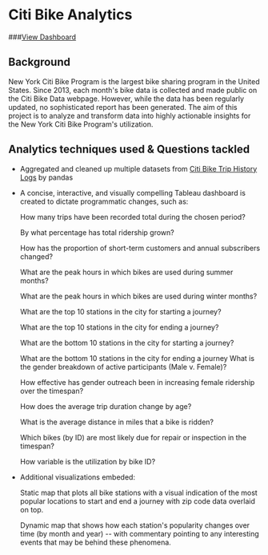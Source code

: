 # Citi Bike Analytics 
###[View Dashboard](https://public.tableau.com/profile/jing.xu2311#!/vizhome/2018CitiBikeAnalysis/Dashboard2?publish=yes)


## Background

New York Citi Bike Program is the largest bike sharing program in the United States. Since 2013, each month's bike data is collected and made public on the Citi Bike Data webpage. However, while the data has been regularly updated, no sophisticated report has been generated.
The aim of this project is to analyze and transform data into highly actionable insights for the New York Citi Bike Program's utilization.


## Analytics techniques used & Questions tackled 
* Aggregated and cleaned up multiple datasets from [Citi Bike Trip History Logs](https://www.citibikenyc.com/system-data) by pandas

* A concise, interactive, and visually compelling Tableau dashboard is created to dictate programmatic changes, such as:
    
    How many trips have been recorded total during the chosen period?
    
    By what percentage has total ridership grown?
    
    How has the proportion of short-term customers and annual subscribers changed?
    
    What are the peak hours in which bikes are used during summer months?
    
    What are the peak hours in which bikes are used during winter months?
    
    What are the top 10 stations in the city for starting a journey? 
    
    What are the top 10 stations in the city for ending a journey? 
    
    What are the bottom 10 stations in the city for starting a journey? 
    
    What are the bottom 10 stations in the city for ending a journey 
    What is the gender breakdown of active participants (Male v. Female)?
    
    How effective has gender outreach been in increasing female ridership over the timespan?
    
    How does the average trip duration change by age?
    
    What is the average distance in miles that a bike is ridden?
    
    Which bikes (by ID) are most likely due for repair or inspection in the timespan?
    
    How variable is the utilization by bike ID?

* Additional visualizations embeded:

    Static map that plots all bike stations with a visual indication of the most popular locations to start and end a journey with zip code data overlaid on top.

    Dynamic map that shows how each station's popularity changes over time (by month and year) -- with commentary pointing to any interesting events that may be behind these phenomena.

